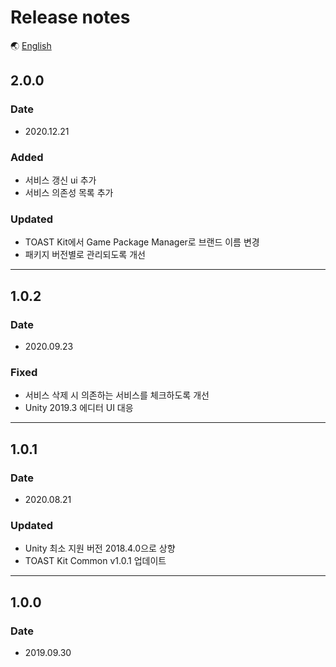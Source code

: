 # Release notes

🌏 [English](ReleaseNotes.en.md)

## 2.0.0

### Date

* 2020.12.21

### Added
* 서비스 갱신 ui 추가
* 서비스 의존성 목록 추가

### Updated
* TOAST Kit에서 Game Package Manager로 브랜드 이름 변경
* 패키지 버전별로 관리되도록 개선

---

## 1.0.2

### Date

* 2020.09.23

### Fixed

* 서비스 삭제 시 의존하는 서비스를 체크하도록 개선
* Unity 2019.3 에디터 UI 대응

---

## 1.0.1

### Date

* 2020.08.21

### Updated

* Unity 최소 지원 버전 2018.4.0으로 상향
* TOAST Kit Common v1.0.1 업데이트

---

## 1.0.0

### Date

* 2019.09.30